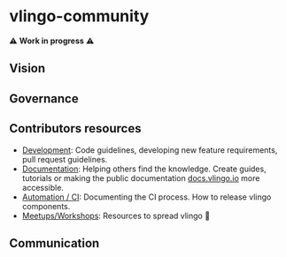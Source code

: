 # vlingo-community

:warning: __Work in progress__ :warning:

## Vision

## Governance

## Contributors resources

- [Development][development]: Code guidelines, developing new feature requirements, pull request guidelines.
- [Documentation][documentation]: Helping others find the knowledge. Create guides, tutorials or making the public documentation [docs.vlingo.io][official-docs] more accessible.
- [Automation / CI][automation]: Documenting the CI process. How to release vlingo components.
- [Meetups/Workshops][workshops]: Resources to spread vlingo :loudspeaker:

## Communication

[development]: development/README.md
[documentation]: documentation/README.md
[automation]: automation/README.md
[workshops]: workshops/README.md
[official-docs]: https://docs.vlingo.io